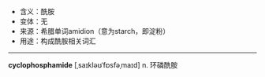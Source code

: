 - <span class="definition">含义：酰胺</span>
- <span class="definition">变体：无</span>
- <span class="definition">来源：希腊单词amidion（意为starch，即淀粉）</span>
- <span class="definition">用途：构成酰胺相关词汇</span>

---

<span class="vocabulary">**cyclophosphamide**</span> [ˌsaɪkləʊˈfɒsfəˌmaɪd] n. 环磷酰胺
